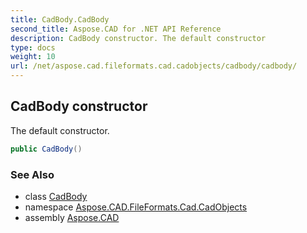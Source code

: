 ```yaml
---
title: CadBody.CadBody
second_title: Aspose.CAD for .NET API Reference
description: CadBody constructor. The default constructor
type: docs
weight: 10
url: /net/aspose.cad.fileformats.cad.cadobjects/cadbody/cadbody/
---
```

## CadBody constructor

The default constructor.

```csharp
public CadBody()
```

### See Also

* class [CadBody](../)
* namespace [Aspose.CAD.FileFormats.Cad.CadObjects](../../cadbody/)
* assembly [Aspose.CAD](../../../)


